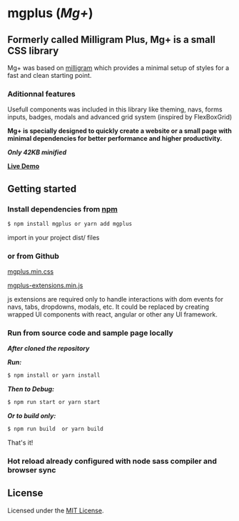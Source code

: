 # mgplus (*Mg+*)

## Formerly called Milligram Plus, Mg+ is a small CSS library 
 
Mg+ was based on [milligram](https://github.com/milligram/milligram) which provides a minimal setup of styles for a fast and clean starting point.

### Aditionnal features

Usefull components was included in this library like theming, navs, forms inputs, badges, modals and advanced grid system (inspired by FlexBoxGrid)

**Mg+ is specially designed to quickly create a website or a small page with minimal dependencies for better performance and higher productivity.**

***_Only 42KB minified_***

**[Live Demo](https://evodim.github.io/mgplus/)**
 
## Getting started

### Install dependencies from [npm](https://www.npmjs.com/package/mgplus) 

```sh
$ npm install mgplus or yarn add mgplus
```

import in your project dist/ files

### or from Github

[mgplus.min.css](https://github.com/Evodim/mgplus/blob/master/dist/mg-plus.min.css)

[mgplus-extensions.min.js](https://github.com/Evodim/mgplus/blob/master/dist/mg-plus-extensions.min.js)

js extensions are required only to handle interactions with dom events for navs, tabs, dropdowns, modals, etc.
It could be replaced by creating wrapped UI components with react, angular or other any UI framework.

### Run from source code and sample page locally
**_After cloned the repository_**

**_Run:_**

```sh
$ npm install or yarn install
```

**_Then to Debug:_**

```sh
$ npm run start or yarn start
```

**_Or to build only:_**

```sh
$ npm run build  or yarn build
```

That's it!

### Hot reload already configured with node sass compiler and browser sync

## License

Licensed under the [MIT License](https://raw.githubusercontent.com/Evodim/mgplus/master/LICENSE).


